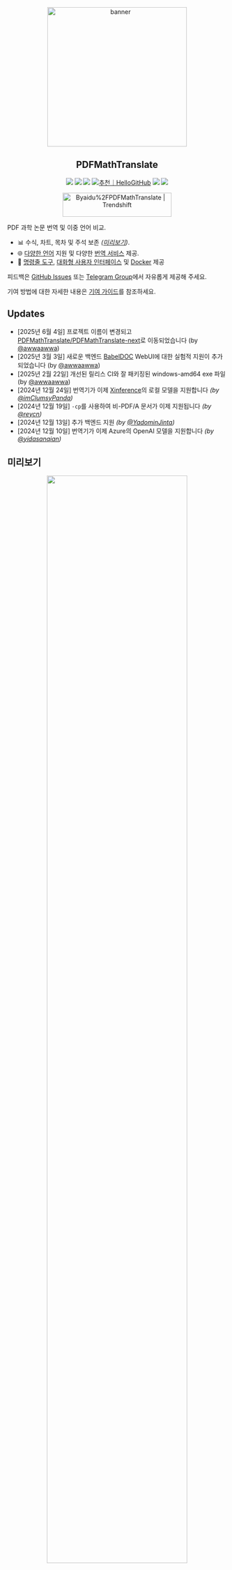 <div align="center">

<img src="./../../docs/images/banner.png" width="320px"  alt="banner"/>

<h2 id="제목">PDFMathTranslate</h2>

<p>
  <!-- PyPI -->
<a href="https://pypi.org/project/pdf2zh-next/">
    <img src="https://img.shields.io/pypi/v/pdf2zh-next"></a>
<a href="https://pepy.tech/projects/pdf2zh-next">
    <img src="https://static.pepy.tech/badge/pdf2zh-next"></a>
<a href="https://hub.docker.com/repository/docker/awwaawwa/pdfmathtranslate-next/tags">
    <img src="https://img.shields.io/docker/pulls/awwaawwa/pdfmathtranslate-next"></a>
<a href="https://hellogithub.com/repository/8ec2cfd3ef744762bf531232fa32bc47" target="_blank"><img src="https://api.hellogithub.com/v1/widgets/recommend.svg?rid=8ec2cfd3ef744762bf531232fa32bc47&claim_uid=JQ0yfeBNjaTuqDU&theme=small" alt="추천｜HelloGitHub" /></a>
  <!-- <a href="https://gitcode.com/PDFMathTranslate/PDFMathTranslate-next/overview">
    <img src="https://gitcode.com/PDFMathTranslate/PDFMathTranslate-next/star/badge.svg"></a> -->
  <!-- <a href="https://huggingface.co/spaces/reycn/PDFMathTranslate-Docker">
    <img src="https://img.shields.io/badge/%F0%9F%A4%97-Online%20Demo-FF9E0D"></a> -->
  <!-- <a href="https://www.modelscope.cn/studios/AI-ModelScope/PDFMathTranslate"> -->
    <!-- <img src="https://img.shields.io/badge/ModelScope-Demo-blue"></a> -->
  <!-- <a href="https://github.com/PDFMathTranslate/PDFMathTranslate-next/pulls">
    <img src="https://img.shields.io/badge/contributions-welcome-green"></a> -->
<a href="https://t.me/+Z9_SgnxmsmA5NzBl">
    <img src="https://img.shields.io/badge/Telegram-2CA5E0?style=flat-squeare&logo=telegram&logoColor=white"></a>
  <!-- License -->
<a href="./LICENSE">
    <img src="https://img.shields.io/github/license/PDFMathTranslate/PDFMathTranslate-next"></a>
</p>

<a href="https://trendshift.io/repositories/12424" target="_blank"><img src="https://trendshift.io/api/badge/repositories/12424" alt="Byaidu%2FPDFMathTranslate | Trendshift" style="width: 250px; height: 55px;" width="250" height="55"/></a>

</div>

PDF 과학 논문 번역 및 이중 언어 비교.

- 📊 수식, 차트, 목차 및 주석 보존 _([미리보기](#미리보기))_.
- 🌐 [다양한 언어](https://pdf2zh-next.com/supported_languages.html) 지원 및 다양한 [번역 서비스](https://pdf2zh-next.com/advanced/Documentation-of-Translation-Services.html) 제공.
- 🤖 [명령줄 도구](https://pdf2zh-next.com/getting-started/USAGE_commandline.html), [대화형 사용자 인터페이스](https://pdf2zh-next.com/getting-started/USAGE_webui.html) 및 [Docker](https://pdf2zh-next.com/getting-started/INSTALLATION_docker.html) 제공

피드백은 [GitHub Issues](https://github.com/PDFMathTranslate/PDFMathTranslate-next/issues) 또는 [Telegram Group](https://t.me/+Z9_SgnxmsmA5NzBl)에서 자유롭게 제공해 주세요.

기여 방법에 대한 자세한 내용은 [기여 가이드](https://pdf2zh-next.com/community/Contribution-Guide.html)를 참조하세요.

<h2 id="업데이트">Updates</h2>

- [2025년 6월 4일] 프로젝트 이름이 변경되고 [PDFMathTranslate/PDFMathTranslate-next](https://github.com/PDFMathTranslate/PDFMathTranslate-next)로 이동되었습니다 (by [@awwaawwa](https://github.com/awwaawwa))
- [2025년 3월 3일] 새로운 백엔드 [BabelDOC](https://github.com/funstory-ai/BabelDOC) WebUI에 대한 실험적 지원이 추가되었습니다 (by [@awwaawwa](https://github.com/awwaawwa))
- [2025년 2월 22일] 개선된 릴리스 CI와 잘 패키징된 windows-amd64 exe 파일 (by [@awwaawwa](https://github.com/awwaawwa))
- [2024년 12월 24일] 번역기가 이제 [Xinference](https://github.com/xorbitsai/inference)의 로컬 모델을 지원합니다 _(by [@imClumsyPanda](https://github.com/imClumsyPanda))_
- [2024년 12월 19일] `-cp`를 사용하여 비-PDF/A 문서가 이제 지원됩니다 _(by [@reycn](https://github.com/reycn))_
- [2024년 12월 13일] 추가 백엔드 지원 _(by [@YadominJinta](https://github.com/YadominJinta))_
- [2024년 12월 10일] 번역기가 이제 Azure의 OpenAI 모델을 지원합니다 _(by [@yidasanqian](https://github.com/yidasanqian))_

<h2 id="preview">미리보기</h2>

<div align="center">
<!-- <img src="./docs/images/preview.gif" width="80%"  alt="preview"/> -->
<img src="https://s.immersivetranslate.com/assets/r2-uploads/images/babeldoc-preview.png" width="80%"/>
</div>

<h2 id="demo">온라인 서비스 🌟</h2>

> [!NOTE]
>
> pdf2zh 2.0은 현재 온라인 데모를 제공하지 않습니다

다음 데모 중 하나를 사용하여 저희 애플리케이션을 시험해 볼 수 있습니다:

- [v1.x 공개 무료 서비스](https://pdf2zh.com/) 설치 없이 온라인에서 이용 가능 _(권장)_.
- [Immersive Translate - BabelDOC](https://app.immersivetranslate.com/babel-doc/) 매월 1000페이지 무료 제공. _(권장)_
<!-- - [Demo hosted on HuggingFace](https://huggingface.co/spaces/reycn/PDFMathTranslate-Docker)
- [Demo hosted on ModelScope](https://www.modelscope.cn/studios/AI-ModelScope/PDFMathTranslate) without installation. -->

데모의 컴퓨팅 리소스는 제한되어 있으므로 남용하지 않도록 주의해 주세요.

<h2 id="install">설치 및 사용법</h2>

### 설치

1. [**Windows EXE**](https://pdf2zh-next.com/getting-started/INSTALLATION_winexe.html) <small>Windows에 권장</small>
2. [**Docker**](https://pdf2zh-next.com/getting-started/INSTALLATION_docker.html) <small>Linux에 권장</small>
3. [**uv** (a Python package manager)](https://pdf2zh-next.com/getting-started/INSTALLATION_uv.html) <small>macOS에 권장</small>

---

### 사용법

1. [**WebUI** 사용하기](https://pdf2zh-next.com/getting-started/USAGE_webui.html)
2. [**Zotero 플러그인** 사용하기](https://github.com/guaguastandup/zotero-pdf2zh) (서드파티 프로그램)
3. [**명령줄** 사용하기](https://pdf2zh-next.com/getting-started/USAGE_commandline.html)

다양한 사용 사례에 따라, 우리는 프로그램을 사용하는 별도의 방법을 제공합니다. 더 많은 정보를 원하시면 [이 페이지](./시작하기/시작하기.md)를 확인해 주세요.

<h2 id="usage">고급 옵션</h2>

자세한 설명을 원하시면 각 옵션의 전체 목록을 확인할 수 있는 [고급 사용법](https://pdf2zh-next.com/advanced/advanced.html) 문서를 참조해 주세요.

<h2 id="downstream">2차 개발 (APIs)</h2>

> [!NOTE]
>
> 현재 관련 문서가 제공되지 않습니다. 나중에 보충될 예정이니, 조금만 기다려 주세요.


<!-- For downstream applications, please refer to our document about [API Details](./docs/APIS.md) for futher information about:

- [Python API](./docs/APIS.md#api-python), how to use the program in other Python programs
- [HTTP API](./docs/APIS.md#api-http), how to communicate with a server with the program installed -->

<h2 id="langcode">언어 코드</h2>

필요한 언어로 번역하기 위해 어떤 코드를 사용해야 할지 모른다면 [이 문서](https://pdf2zh-next.com/advanced/Language-Codes.html)를 확인하세요.

<!-- 
<h2 id="todo">TODOs</h2>

- [ ] Parse layout with DocLayNet based models, [PaddleX](https://github.com/PaddlePaddle/PaddleX/blob/17cc27ac3842e7880ca4aad92358d3ef8555429a/paddlex/repo_apis/PaddleDetection_api/object_det/official_categories.py#L81), [PaperMage](https://github.com/allenai/papermage/blob/9cd4bb48cbedab45d0f7a455711438f1632abebe/README.md?plain=1#L102), [SAM2](https://github.com/facebookresearch/sam2)

- [ ] Fix page rotation, table of contents, format of lists

- [ ] Fix pixel formula in old papers

- [ ] Async retry except KeyboardInterrupt

- [ ] Knuth–Plass algorithm for western languages

- [ ] Support non-PDF/A files

- [ ] Plugins of [Zotero](https://github.com/zotero/zotero) and [Obsidian](https://github.com/obsidianmd/obsidian-releases) -->

<h2 id="acknowledgement">감사의 말</h2>

- [Immersive Translation](https://immersivetranslate.com)은 이 프로젝트에 활발히 기여하는 분들을 위해 매월 Pro 멤버십 교환 코드를 후원합니다. 자세한 내용은 [CONTRIBUTOR_REWARD.md](https://github.com/funstory-ai/BabelDOC/blob/main/docs/CONTRIBUTOR_REWARD.md)에서 확인하세요.

- 1.x 버전: [Byaidu/PDFMathTranslate](https://github.com/Byaidu/PDFMathTranslate)


- 새로운 백엔드: [BabelDOC](https://github.com/funstory-ai/BabelDOC)

- 문서 병합: [PyMuPDF](https://github.com/pymupdf/PyMuPDF)

- 문서 파싱: [Pdfminer.six](https://github.com/pdfminer/pdfminer.six)

- 문서 추출: [MinerU](https://github.com/opendatalab/MinerU)

- 문서 미리보기: [Gradio PDF](https://github.com/freddyaboulton/gradio-pdf)

- 멀티스레드 번역: [MathTranslate](https://github.com/SUSYUSTC/MathTranslate)

- 레이아웃 파싱: [DocLayout-YOLO](https://github.com/opendatalab/DocLayout-YOLO)

- 문서 표준: [PDF Explained](https://zxyle.github.io/PDF-Explained/), [PDF Cheat Sheets](https://pdfa.org/resource/pdf-cheat-sheets/)

- 다국어 폰트: [Go Noto Universal](https://github.com/satbyy/go-noto-universal)

- [Asynchronize](https://github.com/multimeric/Asynchronize/tree/master?tab=readme-ov-file)

- [Rich logging with multiprocessing](https://github.com/SebastianGrans/Rich-multiprocess-logging/tree/main)

<h2 id="conduct">코드 제출 전에</h2>

pdf2zh를 더 나은 프로젝트로 만들기 위해 기여자의 적극적인 참여를 환영합니다. 코드를 제출하기 전에 [행동 강령](https://pdf2zh-next.com/community/CODE_OF_CONDUCT.html)과 [기여 가이드](https://pdf2zh-next.com/community/Contribution-Guide.html)를 참고해 주세요.

<h2 id="contrib">기여자</h2>

<a href="https://github.com/PDFMathTranslate/PDFMathTranslate-next/graphs/contributors">
  <img src="https://opencollective.com/PDFMathTranslate/contributors.svg?width=890&button=false" />
</a>

![Alt](https://repobeats.axiom.co/api/embed/45529651750579e099960950f757449a410477ad.svg "Repobeats analytics image")

<h2 id="star_hist">스타 히스토리</h2>

<a href="https://star-history.com/#PDFMathTranslate/PDFMathTranslate-next&Date">
 <picture>
   <source media="(prefers-color-scheme: dark)" srcset="https://api.star-history.com/svg?repos=PDFMathTranslate/PDFMathTranslate-next&type=Date&theme=dark" />
   <source media="(prefers-color-scheme: light)" srcset="https://api.star-history.com/svg?repos=PDFMathTranslate/PDFMathTranslate-next&type=Date" />
   <img alt="Star History Chart" src="https://api.star-history.com/svg?repos=PDFMathTranslate/PDFMathTranslate-next&type=Date"/>
</picture>
</a>

<div align="right"> 
<h6><small>이 페이지의 일부 내용은 GPT에 의해 번역되었으며 오류가 포함될 수 있습니다.</small></h6>
